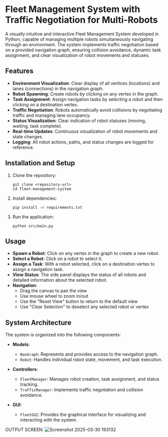 # Fleet Management System with Traffic Negotiation for Multi-Robots

A visually intuitive and interactive Fleet Management System developed in Python, capable of managing multiple robots simultaneously navigating through an environment. The system implements traffic negotiation based on a provided navigation graph, ensuring collision avoidance, dynamic task assignment, and clear visualization of robot movements and statuses.

## Features

- **Environment Visualization**: Clear display of all vertices (locations) and lanes (connections) in the navigation graph.
- **Robot Spawning**: Create robots by clicking on any vertex in the graph.
- **Task Assignment**: Assign navigation tasks by selecting a robot and then clicking on a destination vertex.
- **Traffic Negotiation**: Robots automatically avoid collisions by negotiating traffic and managing lane occupancy.
- **Status Visualization**: Clear indication of robot statuses (moving, waiting, task complete).
- **Real-time Updates**: Continuous visualization of robot movements and state changes.
- **Logging**: All robot actions, paths, and status changes are logged for reference.

## Installation and Setup

1. Clone the repository:
   ```
   git clone <repository-url>
   cd fleet-management-system
   ```

2. Install dependencies:
   ```
   pip install -r requirements.txt
   ```

3. Run the application:
   ```
   python src/main.py
   ```

## Usage

- **Spawn a Robot**: Click on any vertex in the graph to create a new robot.
- **Select a Robot**: Click on a robot to select it.
- **Assign a Task**: With a robot selected, click on a destination vertex to assign a navigation task.
- **View Status**: The side panel displays the status of all robots and detailed information about the selected robot.
- **Navigation**: 
  - Drag the canvas to pan the view
  - Use mouse wheel to zoom in/out
  - Use the "Reset View" button to return to the default view
  - Use "Clear Selection" to deselect any selected robot or vertex

## System Architecture

The system is organized into the following components:

- **Models**: 
  - `NavGraph`: Represents and provides access to the navigation graph.
  - `Robot`: Handles individual robot state, movement, and task execution.

- **Controllers**:
  - `FleetManager`: Manages robot creation, task assignment, and status tracking.
  - `TrafficManager`: Implements traffic negotiation and collision avoidance.

- **GUI**:
  - `FleetGUI`: Provides the graphical interface for visualizing and interacting with the system.
 
OUTPUT SCREEN:
![Screenshot 2025-03-30 193132](https://github.com/user-attachments/assets/d6da96cf-3db9-4009-bf96-cbd65a4d9505)
